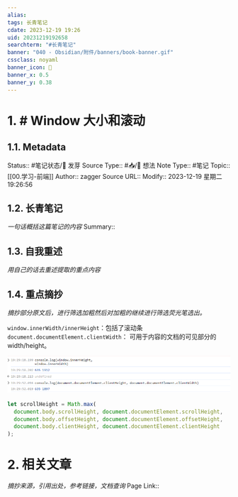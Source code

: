 ```yaml
---
alias:
tags: 长青笔记
cdate: 2023-12-19 19:26
uid: 20231219192658
searchterm: "#长青笔记"
banner: "040 - Obsidian/附件/banners/book-banner.gif"
cssclass: noyaml
banner_icon: 💌
banner_x: 0.5
banner_y: 0.38
---
```


# 1. # Window 大小和滚动

## 1.1. Metadata

Status:: #笔记状态/🌱 发芽
Source Type:: #📥/💭 想法 
Note Type:: #笔记
Topic:: [[00.学习-前端]]
Author:: zagger
Source URL::
Modify:: 2023-12-19 星期二 19:26:56

## 1.2. 长青笔记

_一句话概括这篇笔记的内容_
Summary::

## 1.3. 自我重述

_用自己的话去重述提取的重点内容_

## 1.4. 重点摘抄

_摘抄部分原文后，进行筛选加粗然后对加粗的继续进行筛选荧光笔选出。_


`window.innerWidth/innerHeight`：包括了滚动条
`document.documentElement.clientWidth`： 可用于内容的文档的可见部分的 width/height。

![image.png](https://raw.githubusercontent.com/zaggerj/obsidian_picgo/main/obsidian/20231219193036.png)

```js
let scrollHeight = Math.max(
  document.body.scrollHeight, document.documentElement.scrollHeight,
  document.body.offsetHeight, document.documentElement.offsetHeight,
  document.body.clientHeight, document.documentElement.clientHeight
);
```
# 2. 相关文章

_摘抄来源，引用出处，参考链接，文档查询_
Page Link::
